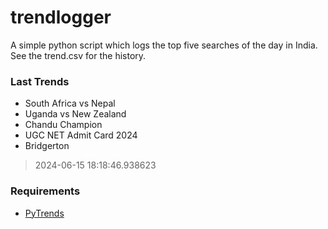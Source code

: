 # trendlogger
A simple python script which logs the top five searches of the day in India.<br>See the trend.csv for the history.<br>

<!-- Last Trends -->
### Last Trends
* South Africa vs Nepal
* Uganda vs New Zealand
* Chandu Champion
* UGC NET Admit Card 2024
* Bridgerton
> 2024-06-15 18:18:46.938623

<!-- Requirements -->
### Requirements
* [PyTrends](https://github.com/dreyco676/pytrends)
